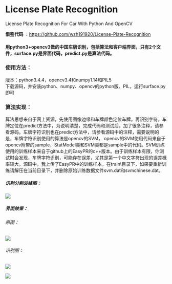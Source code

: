 # License Plate Recognition
License Plate Recognition For Car With Python And OpenCV

**借鉴代码** ：https://github.com/wzh191920/License-Plate-Recognition

#### 用python3+opencv3做的中国车牌识别，包括算法和客户端界面，只有2个文件，surface.py是界面代码，predict.py是算法代码。

### 使用方法：
版本：python3.4.4，opencv3.4和numpy1.14和PIL5<br>
下载源码，并安装python、numpy、opencv的python版、PIL，运行surface.py即可

### 算法实现：
算法思想来自于网上资源，先使用图像边缘和车牌颜色定位车牌，再识别字符。车牌定位在predict方法中，为说明清楚，完成代码和测试后，加了很多注释，请参看源码。车牌字符识别也在predict方法中，请参看源码中的注释，需要说明的是，车牌字符识别使用的算法是opencv的SVM， opencv的SVM使用代码来自于opencv附带的sample，StatModel类和SVM类都是sample中的代码。SVM训练使用的训练样本来自于github上的EasyPR的c++版本。由于训练样本有限，你测试时会发现，车牌字符识别，可能存在误差，尤其是第一个中文字符出现的误差概率较大。源码中，我上传了EasyPR中的训练样本，在train\目录下，如果要重新训练请解压在当前目录下，并删除原始训练数据文件svm.dat和svmchinese.dat。

##### 识别分割波峰图：
![](https://github.com/Wukwim/License_Plate_Recognition/blob/main/0wave%20peak.png)

##### 界面效果：

###### 原图：
![](https://github.com/Wukwim/License_Plate_Recognition/blob/main/5.jpg)

###### 识别图：
![](https://github.com/Wukwim/License_Plate_Recognition/blob/main/part_all.jpg)

![](https://github.com/Wukwim/License_Plate_Recognition/blob/main/photo5.jpg)

